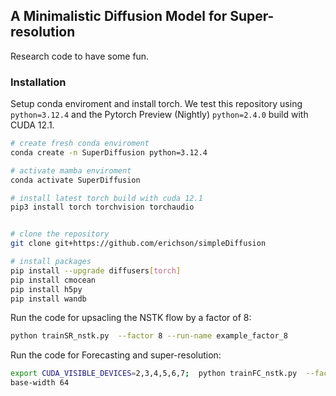 ## A Minimalistic Diffusion Model for Super-resolutionResearch code to have some fun.### InstallationSetup conda enviroment and install torch. We test this repository using `python=3.12.4` and the Pytorch Preview (Nightly) `python=2.4.0` build with CUDA 12.1.```bash# create fresh conda enviromentconda create -n SuperDiffusion python=3.12.4# activate mamba enviromentconda activate SuperDiffusion# install latest torch build with cuda 12.1pip3 install torch torchvision torchaudio# clone the repositorygit clone git+https://github.com/erichson/simpleDiffusion# install packagespip install --upgrade diffusers[torch]pip install cmoceanpip install h5pypip install wandb```Run the code for upsacling the NSTK flow by a factor of 8:```bashpython trainSR_nstk.py  --factor 8 --run-name example_factor_8```Run the code for Forecasting and super-resolution:```bashexport CUDA_VISIBLE_DEVICES=2,3,4,5,6,7;  python trainFC_nstk.py  --factor 8 --batch-size 18 --run-name run_FC_ddim10_unet64_re16_v3 --sampler ddim --time-steps 10 --prediction-type v --num-pred-steps 4 --base-width 64                    ```